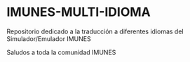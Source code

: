 # IMUNES-MULTI-IDIOMA
Repositorio dedicado a la traducción a diferentes idiomas del  Simulador/Emulador IMUNES

Saludos a toda la comunidad IMUNES
